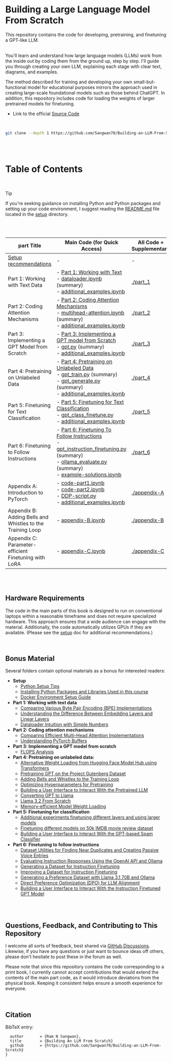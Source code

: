 # Building a Large Language Model From Scratch

This repository contains the code for developing, pretraining, and finetuning a GPT-like LLM.

<br>
You'll learn and understand how large language models (LLMs) work from the inside out by coding them from the ground up, step by step. I'll guide you through creating your own LLM, explaining each stage with clear text, diagrams, and examples.

The method described for training and developing your own small-but-functional model for educational purposes mirrors the approach used in creating large-scale foundational models such as those behind ChatGPT. In addition, this repository includes code for loading the weights of larger pretrained models for finetuning.

- Link to the official [Source Code](https://github.com/Sangwan70/Building-an-LLM-From-Scratch)


<br>

```bash
git clone --depth 1 https://github.com/Sangwan70/Building-an-LLM-From-Scratch.git
```

<br>
<br>

# Table of Contents

<br>
<!--  -->

> [!TIP]
> If you're seeking guidance on installing Python and Python packages and setting up your code environment, I suggest reading the [README.md](setup/README.md) file located in the [setup](setup) directory.

<br>
<br>

| part Title                                              | Main Code (for Quick Access)                                                                                                    | All Code + Supplementary      |
|------------------------------------------------------------|---------------------------------------------------------------------------------------------------------------------------------|-------------------------------|
| [Setup recommendations](setup)                             | -                                                                                                                               | -                             |
| Part 1: Working with Text Data                               | - [Part 1: Working with Text](part_1/01_main-code/part_1.ipynb)<br/>- [dataloader.ipynb](part_1/01_main-code/dataloader.ipynb) (summary)<br/>- [additional_examples.ipynb](part_1/01_main-code/additional_examples.ipynb)               | [./part_1](./part_1)            |
| Part 2: Coding Attention Mechanisms                          | - [Part 2: Coding Attention Mechanisms](part_2/01_main-code/part_2.ipynb)<br/>- [multihead-attention.ipynb](part_2/01_main-code/multihead-attention.ipynb) (summary) <br/>- [additional_examples.ipynb](part_2/01_main-code/additional_examples.ipynb)| [./part_2](./part_2)             |
| Part 3: Implementing a GPT Model from Scratch                | - [Part 3: Implementing a GPT model from Scratch](part_3/01_main-code/part_3.ipynb)<br/>- [gpt.py](part_3/01_main-code/gpt.py) (summary)<br/>- [additional_examples.ipynb](part_3/01_main-code/additional_examples.ipynb) | [./part_3](./part_3)           |
| Part 4: Pretraining on Unlabeled Data                        | - [Part 4: Pretraining on Unlabeled Data](part_4/01_main-code/part_4.ipynb)<br/>- [gpt_train.py](part_4/01_main-code/gpt_train.py) (summary) <br/>- [gpt_generate.py](part_4/01_main-code/gpt_generate.py) (summary) <br/>- [additional_examples.ipynb](part_4/01_main-code/additional_examples.ipynb) | [./part_4](./part_4)              |
| Part 5: Finetuning for Text Classification                   | - [Part 5: Finetuning for Text Classification](part_5/01_main-code/part_5.ipynb)  <br/>- [gpt_class_finetune.py](part_5/01_main-code/gpt_class_finetune.py)  <br/>- [additional_examples.ipynb](part_5/01_main-code/additional_examples.ipynb) | [./part_5](./part_5)              |
| Part 6: Finetuning to Follow Instructions                    | - [Part 6: Finetuning To Follow Instructions](part_6/01_main-code/part_6.ipynb)<br/>- [gpt_instruction_finetuning.py](part_6/01_main-code/gpt_instruction_finetuning.py) (summary)<br/>- [ollama_evaluate.py](part_6/01_main-code/ollama_evaluate.py) (summary)<br/>- [example-solutions.ipynb](part_6/01_main-code/example-solutions.ipynb) | [./part_6](./part_6)  |
| Appendix A: Introduction to PyTorch                        | - [code-part1.ipynb](appendix-A/01_main-code/code-part1.ipynb)<br/>- [code-part2.ipynb](appendix-A/01_main-code/code-part2.ipynb)<br/>- [DDP-script.py](appendix-A/01_main-code/DDP-script.py)<br/>- [additional_examples.ipynb](appendix-A/01_main-code/additional_examples.ipynb) | [./appendix-A](./appendix-A) |
| Appendix B: Adding Bells and Whistles to the Training Loop | - [appendix-B.ipynb](appendix-B/01_main-code/appendix-B.ipynb)                                                          | [./appendix-B](./appendix-B)  |
| Appendix C: Parameter-efficient Finetuning with LoRA       | - [appendix-C.ipynb](appendix-C/01_main-code/appendix-C.ipynb)                                                          | [./appendix-C](./appendix-C) |

<br>
&nbsp;

## Hardware Requirements

The code in the main parts of this book is designed to run on conventional laptops within a reasonable timeframe and does not require specialized hardware. This approach ensures that a wide audience can engage with the material. Additionally, the code automatically utilizes GPUs if they are available. (Please see the [setup](https://github.com/Sangwan70/Building-an-LLM-From-Scratch/blob/main/setup/README.md) doc for additional recommendations.)

&nbsp;
## Bonus Material

Several folders contain optional materials as a bonus for interested readers:

- **Setup**
  - [Python Setup Tips](setup/01_optional-python-setup-preferences)
  - [Installing Python Packages and Libraries Used in this course](setup/02_installing-python-libraries)
  - [Docker Environment Setup Guide](setup/03_optional-docker-environment)
- **Part 1: Working with text data**
  - [Comparing Various Byte Pair Encoding (BPE) Implementations](part_1/02_bonus_bytepair-encoder)
  - [Understanding the Difference Between Embedding Layers and Linear Layers](part_1/03_bonus_embedding-vs-matmul)
  - [Dataloader Intuition with Simple Numbers](part_1/04_bonus_dataloader-intuition)
- **Part 2: Coding attention mechanisms**
  - [Comparing Efficient Multi-Head Attention Implementations](part_2/02_bonus_efficient-multihead-attention/mha-implementations.ipynb)
  - [Understanding PyTorch Buffers](part_2/03_understanding-buffers/understanding-buffers.ipynb)
- **Part 3: Implementing a GPT model from scratch**
  - [FLOPS Analysis](part_3/02_performance-analysis/flops-analysis.ipynb)
- **Part 4: Pretraining on unlabeled data:**
  - [Alternative Weight Loading from Hugging Face Model Hub using Transformers](part_4/02_alternative_weight_loading/weight-loading-hf-transformers.ipynb)
  - [Pretraining GPT on the Project Gutenberg Dataset](part_4/03_bonus_pretraining_on_gutenberg)
  - [Adding Bells and Whistles to the Training Loop](part_4/04_learning_rate_schedulers)
  - [Optimizing Hyperparameters for Pretraining](part_4/05_bonus_hparam_tuning)
  - [Building a User Interface to Interact With the Pretrained LLM](part_4/06_user_interface)
  - [Converting GPT to Llama](part_4/07_gpt_to_llama)
  - [Llama 3.2 From Scratch](part_4/07_gpt_to_llama/standalone-llama32.ipynb)
  - [Memory-efficient Model Weight Loading](part_4/08_memory_efficient_weight_loading/memory-efficient-state-dict.ipynb)
- **Part 5: Finetuning for classification**
  - [Additional experiments finetuning different layers and using larger models](part_5/02_bonus_additional-experiments)
  - [Finetuning different models on 50k IMDB movie review dataset](part_5/03_bonus_imdb-classification)
  - [Building a User Interface to Interact With the GPT-based Spam Classifier](part_5/04_user_interface)
- **Part 6: Finetuning to follow instructions**
  - [Dataset Utilities for Finding Near Duplicates and Creating Passive Voice Entries](part_6/02_dataset-utilities)
  - [Evaluating Instruction Responses Using the OpenAI API and Ollama](part_6/03_model-evaluation)
  - [Generating a Dataset for Instruction Finetuning](part_6/05_dataset-generation/llama3-ollama.ipynb)
  - [Improving a Dataset for Instruction Finetuning](part_6/05_dataset-generation/reflection-gpt4.ipynb)
  - [Generating a Preference Dataset with Llama 3.1 70B and Ollama](part_6/04_preference-tuning-with-dpo/create-preference-data-ollama.ipynb)
  - [Direct Preference Optimization (DPO) for LLM Alignment](part_6/04_preference-tuning-with-dpo/dpo-from-scratch.ipynb)
  - [Building a User Interface to Interact With the Instruction Finetuned GPT Model](part_6/06_user_interface)

<br>
&nbsp;

## Questions, Feedback, and Contributing to This Repository


I welcome all sorts of feedback, best shared via [GitHub Discussions](https://github.com/Sangwan70/Building-an-LLM-From-Scratch/discussions). Likewise, if you have any questions or just want to bounce ideas off others, please don't hesitate to post these in the forum as well.

Please note that since this repository contains the code corresponding to a print book, I currently cannot accept contributions that would extend the contents of the main part code, as it would introduce deviations from the physical book. Keeping it consistent helps ensure a smooth experience for everyone.


&nbsp;
## Citation

BibTeX entry:

```
  author       = {Ram N Sangwan},
  title        = {Building An LLM From Scratch}
  github       = {https://github.com/Sangwan70/Building-an-LLM-From-Scratch}
}
```
